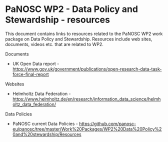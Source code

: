 # PaNOSC WP2 - Data Policy and Stewardship - resources

This document contains links to resources related to the PaNOSC WP2 work package on Data Policy and Stewardship. Resources include web sites, documents, videos etc. that are related to WP2.

Documents

* UK Open Data report - https://www.gov.uk/government/publications/open-research-data-task-force-final-report 

Websites

* Helmholtz Data Federation - https://www.helmholtz.de/en/research/information_data_science/helmholtz_data_federation/

Data Policies

* PaNOSC current Data Policies - https://github.com/panosc-eu/panosc/tree/master/Work%20Packages/WP2%20Data%20Policy%20and%20stewardship/Resources